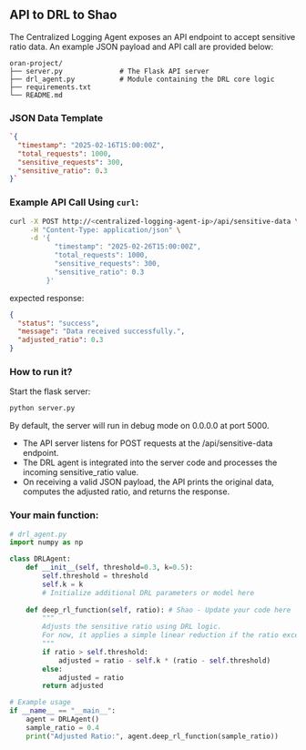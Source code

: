 ## API to DRL to Shao

The Centralized Logging Agent exposes an API endpoint to accept sensitive ratio data. An example JSON payload and API call are provided below:

```plaintext
oran-project/
├── server.py              # The Flask API server
├── drl_agent.py           # Module containing the DRL core logic
├── requirements.txt
└── README.md

```

### JSON Data Template

```json
`{
  "timestamp": "2025-02-16T15:00:00Z",
  "total_requests": 1000,
  "sensitive_requests": 300,
  "sensitive_ratio": 0.3
}`
```

### Example API Call Using `curl`:

```bash
curl -X POST http://<centralized-logging-agent-ip>/api/sensitive-data \
     -H "Content-Type: application/json" \
     -d '{
           "timestamp": "2025-02-26T15:00:00Z",
           "total_requests": 1000,
           "sensitive_requests": 300,
           "sensitive_ratio": 0.3
         }'

```

expected response: 

```json
{
  "status": "success",
  "message": "Data received successfully.",
  "adjusted_ratio": 0.3
}

```

### How to run it?

Start the flask server:

```bash
python server.py
```

By default, the server will run in debug mode on 0.0.0.0 at port 5000.

* The API server listens for POST requests at the /api/sensitive-data endpoint.
* The DRL agent is integrated into the server code and processes the incoming sensitive_ratio value.
* On receiving a valid JSON payload, the API prints the original data, computes the adjusted ratio, and returns the response.

### Your main function: 

```python
# drl_agent.py
import numpy as np

class DRLAgent:
    def __init__(self, threshold=0.3, k=0.5):
        self.threshold = threshold
        self.k = k
        # Initialize additional DRL parameters or model here
  
    def deep_rl_function(self, ratio): # Shao - Update your code here
        """
        Adjusts the sensitive ratio using DRL logic.
        For now, it applies a simple linear reduction if the ratio exceeds the threshold.
        """
        if ratio > self.threshold:
            adjusted = ratio - self.k * (ratio - self.threshold)
        else:
            adjusted = ratio
        return adjusted

# Example usage
if __name__ == "__main__":
    agent = DRLAgent()
    sample_ratio = 0.4
    print("Adjusted Ratio:", agent.deep_rl_function(sample_ratio))

```
